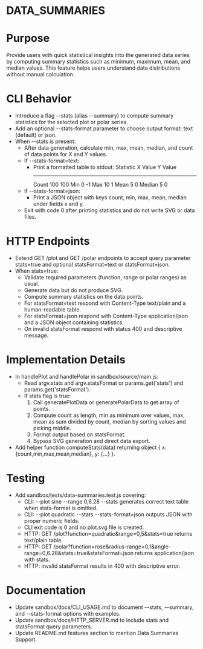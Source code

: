 # DATA_SUMMARIES

# Purpose
Provide users with quick statistical insights into the generated data series by computing summary statistics such as minimum, maximum, mean, and median values. This feature helps users understand data distributions without manual calculation.

# CLI Behavior
- Introduce a flag --stats (alias --summary) to compute summary statistics for the selected plot or polar series.
- Add an optional --stats-format parameter to choose output format: text (default) or json.
- When --stats is present:
  - After data generation, calculate min, max, mean, median, and count of data points for X and Y values.
  - If --stats-format=text:
    - Print a formatted table to stdout:
      Statistic    X Value    Y Value
      ----------   -------    -------
      Count        100        100
      Min          0          -1
      Max          10         1
      Mean         5          0
      Median       5          0
  - If --stats-format=json:
    - Print a JSON object with keys count, min, max, mean, median under fields x and y.
  - Exit with code 0 after printing statistics and do not write SVG or data files.

# HTTP Endpoints
- Extend GET /plot and GET /polar endpoints to accept query parameter stats=true and optional statsFormat=text or statsFormat=json.
- When stats=true:
  - Validate required parameters (function, range or polar ranges) as usual.
  - Generate data but do not produce SVG.
  - Compute summary statistics on the data points.
  - For statsFormat=text respond with Content-Type text/plain and a human-readable table.
  - For statsFormat=json respond with Content-Type application/json and a JSON object containing statistics.
  - On invalid statsFormat respond with status 400 and descriptive message.

# Implementation Details
- In handlePlot and handlePolar in sandbox/source/main.js:
  - Read argv.stats and argv.statsFormat or params.get('stats') and params.get('statsFormat').
  - If stats flag is true:
    1. Call generatePlotData or generatePolarData to get array of points.
    2. Compute count as length, min as minimum over values, max, mean as sum divided by count, median by sorting values and picking middle.
    3. Format output based on statsFormat.
    4. Bypass SVG generation and direct data export.
- Add helper function computeStats(data) returning object { x: {count,min,max,mean,median}, y: {...} }.

# Testing
- Add sandbox/tests/data-summaries.test.js covering:
  - CLI: --plot sine --range 0,6.28 --stats generates correct text table when stats-format is omitted.
  - CLI: --plot quadratic --stats --stats-format=json outputs JSON with proper numeric fields.
  - CLI exit code is 0 and no plot.svg file is created.
  - HTTP: GET /plot?function=quadratic&range=0,5&stats=true returns text/plain table.
  - HTTP: GET /polar?function=rose&radius-range=0,1&angle-range=0,6.28&stats=true&statsFormat=json returns application/json with stats.
  - HTTP: invalid statsFormat results in 400 with descriptive error.

# Documentation
- Update sandbox/docs/CLI_USAGE.md to document --stats, --summary, and --stats-format options with examples.
- Update sandbox/docs/HTTP_SERVER.md to include stats and statsFormat query parameters.
- Update README.md features section to mention Data Summaries Support.